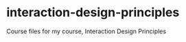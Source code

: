interaction-design-principles
=============================

Course files for my course, Interaction Design Principles
